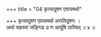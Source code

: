 +++
title = "04 कृत्यादूषण एवायमथो"

+++
कृत्यादूषण एवायमथो अरातिदूषणः ।  
अथो सहस्वां जङ्गिडः प्र ण आयूंषि तारिषत् ॥ ४ ॥